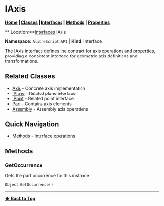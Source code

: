 # IAxis

**[Home](Home) | [Classes](Classes) | [Interfaces](Interfaces) | [Methods](Methods-Index) | [Properties](Properties-Index)**

** Location:**[Interfaces](Interfaces) IAxis

**Namespace:** `AlibreScript.API` | **Kind:** Interface

The IAxis interface defines the contract for axis operations and properties, providing a consistent interface for geometric axis definitions and transformations.

## Related Classes
- [Axis](Axis) - Concrete axis implementation
- [IPlane](IPlane) - Related plane interface
- [IPoint](IPoint) - Related point interface
- [Part](Part) - Contains axis elements
- [Assembly](Assembly) - Assembly axis operations

## Quick Navigation
- [Methods](#methods) - Interface operations

## Methods

### GetOccurrence
Gets the part occurrence for this instance

```python
Object GetOccurrence()
```

---
**[⬆ Back to Top](#iaxis)**
